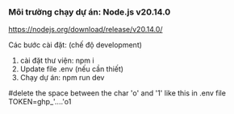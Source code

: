 ### Môi trường chạy dự án: Node.js v20.14.0
https://nodejs.org/download/release/v20.14.0/

Các bước cài đặt: (chế độ development)
1. cài đặt thư viện: npm i
2. Update file .env (nếu cần thiết)
3. Chạy dự án: npm run dev


#delete the space between the char 'o' and '1' like this in .env file
TOKEN=ghp_'....'o1